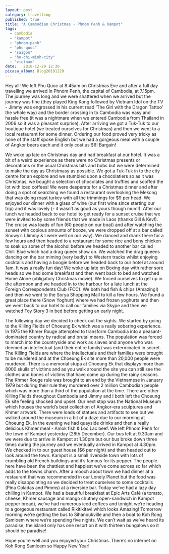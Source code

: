 ```yaml
---
layout: post
category: travelling
published: true
title: "A Cambodian Christmas - Phnom Penh & Kampot"
tags: 
  - cambodia
  - "kampot"
  - "phnom-penh"
  - "phu-quoc"
  - "saigon"
  - "ho-chi-minh-city"
  - "vietnam"
date:   2010-12-29 12:30
picasa_album: Blog20101229
---
```

Hey all! We left Phu Quoc at 8.45am on Christmas Eve and after a full day travelling we arrived in Phnom Penh, the capital of Cambodia, at 7.15pm. The journey was long and we were shattered when we arrived but the journey was fine (they played King Kong followed by Vietnam Idol on the TV - Jimmy was engrossed in his current read ‘The Girl with the Dragon Tattoo’ the whole way) and the border crossing in to Cambodia was easy and hassle free (it was a nightmare when we entered Cambodia from Thailand in 2006 so it was a pleasant surprise). After arriving we got a Tuk-Tuk to our boutique hotel (we treated ourselves for Christmas) and then we went to a local restaurant for some dinner. Ordering our food proved very tricky as none of the staff spoke English but we had a gorgeous meal with a couple of Angkor beers each and it only cost us $6! Bargain!

We woke up late on Christmas day and had breakfast at our hotel. It was a bit of a weird experience as there were no Christmas presents or decorations or the usual Christmas bits and bobs but we were determined to make the day as Christmasy as possible. We got a Tuk-Tuk in to the city centre for an explore and we stumbled upon a chocolatiers so as it was Christmas, we bought a selection of chocolates and truffles and scoffed the lot with iced coffees! We were desperate for a Christmas dinner and after doing a spot of searching we found a restaurant overlooking the Mekong that was doing roast turkey with all the trimmings for $9 per head. We enjoyed our dinner with a glass of wine (our first wine since starting our trip) and it was lovely (- it wasn’t as good as yours though mum!). After our lunch we headed back to our hotel to get ready for a sunset cruise that we were invited to by some friends that we made in Laos (thanks Gill & Kev!). The cruise was loads of fun (60 people on our boat) and after watching the sunset with copious amounts of booze, we were dropped off at a bar called Snowy’s (Jimmy & I were well on our way). We danced and drank there for a few hours and then headed to a restaurant for some rice and bony chicken to soak up some of the alcohol before we headed to another bar called Chilli Blue which had a drag queen show on. We watched the drag queens dancing on the bar miming (very badly) to Western tracks whilst enjoying cocktails and having a boogie before we headed back to our hotel at around 1am. It was a really fun day! We woke up late on Boxing day with rather sore heads so we had some breakfast and then went back to bed and watched Home Alone (obligatory Christmas movie). We forced ourselves to get up in the afternoon and we headed in to the harbour for a late lunch at the Foreign Correspondents Club (FCC). We both had fish & chips (Amazing!) and then we went to the Sorya Shopping Mall to kill a few hours. We found a great place there (Snow Yoghurt) where we had frozen yoghurts and then we went back to our hotel to call our families via Skype and then we watched Toy Story 3 in bed before getting an early night.

The following day we decided to check out the sights. We started by going to the Killing Fields of Choeung Ek which was a really sobering experience. In 1975 the Khmer Rouge attempted to transform Cambodia into a peasant-dominated country by radical and brutal means. The population was forced to march into the countryside and work as slaves and anyone who was deemed an intellectual (and their entire family) was exterminated in secret. The Killing Fields are where the intellectuals and their families were brought to be murdered and at the Choeung Ek site more than 20,000 people were murdered. There is a memorial stupa at Choeung Ek that displays more than 8000 skulls of victims and as you walk around the site you can still see the clothes and bones of victims that have come up during the rainy seasons. The Khmer Rouge rule was brought to an end by the Vietnamese in January 1979 but during their rule they murdered over 2 million Cambodian people which was more than a third of the population at the time. There are other Killing Fields throughout Cambodia and Jimmy and I both left the Choeung Ek site feeling shocked and upset. Our next stop was the National Museum which houses the world’s best collection of Angkor-era sculptures and Khmer artwork. There were loads of statues and artifacts to see but we walked around the museum in a bit of a daze due to our morning at Choeung Ek. In the evening we had quayside drinks and then a really delicious Khmer meal - Amok fish & Loc Lac beef. We left Phnom Penh for the town of Kampot yesterday (28th December). Our bus left at 9.30am and we were due to arrive in Kampot at 1.30pm but our bus broke down three times during the journey and we eventually arrived in Kampot at 4.30pm. We checked in to our guest house ($6 per night) and then headed out to look around the town. Kampot is a small riverside town with lots of crumbling old French buildings and it’s famous for its pepper. The people here have been the chattiest and happiest we’ve come across so far which adds to the towns charm. After a mooch about town we had dinner at a restaurant that was recommended in our Lonely Planet but the food was really disappointing so we decided to treat ourselves to some cocktails (Pina Coladas and Pimms) at a riverside bar. Today we’ve had a lazy day chilling in Kampot. We had a beautiful breakfast at Epic Arts Café (a tomato, cheese, Khmer sausage and mango chutney open-sandwich in Kampot pepper bread), we’ve had numerous iced coffees and tonight we’re heading to a gorgeous restaurant called Rikitikitavi which looks Amazing! Tomorrow morning we’re getting the bus to Sihanoukville and then a boat to Koh Rong Samloem where we’re spending five nights. We can’t wait as we’ve heard its paradise; the island only has one resort on it with thirteen bungalows so it should be paradise!

Hope you’re well and you enjoyed your Christmas. There’s no internet on Koh Rong Samloem so Happy New Year!
